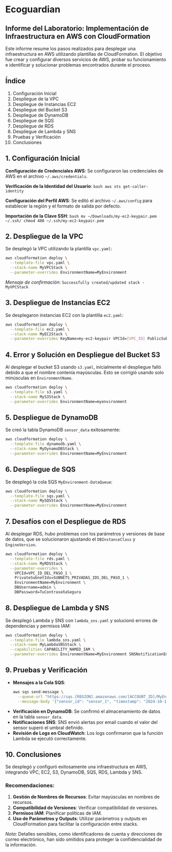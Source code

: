 # Ecoguardian

## Informe del Laboratorio: Implementación de Infraestructura en AWS con CloudFormation

Este informe resume los pasos realizados para desplegar una infraestructura en AWS utilizando plantillas de CloudFormation. El objetivo fue crear y configurar diversos servicios de AWS, probar su funcionamiento e identificar y solucionar problemas encontrados durante el proceso.

## Índice
1. Configuración Inicial
2. Despliegue de la VPC
3. Despliegue de Instancias EC2
4. Despliegue del Bucket S3
5. Despliegue de DynamoDB
6. Despliegue de SQS
7. Despliegue de RDS
8. Despliegue de Lambda y SNS
9. Pruebas y Verificación
10. Conclusiones

## 1. Configuración Inicial

**Configuración de Credenciales AWS**: Se configuraron las credenciales de AWS en el archivo `~/.aws/credentials`.

**Verificación de la Identidad del Usuario**:
    ```bash
    aws sts get-caller-identity
    ```

**Configuración del Perfil AWS**: Se editó el archivo `~/.aws/config` para establecer la región y el formato de salida por defecto.

**Importación de la Clave SSH**:
    ```bash
    mv ~/Downloads/my-ec2-keypair.pem ~/.ssh/
    chmod 400 ~/.ssh/my-ec2-keypair.pem
    ```

## 2. Despliegue de la VPC
Se desplegó la VPC utilizando la plantilla `vpc.yaml`:
```bash
aws cloudformation deploy \
  --template-file vpc.yaml \
  --stack-name MyVPCStack \
  --parameter-overrides EnvironmentName=MyEnvironment
```
*Mensaje de confirmación*: `Successfully created/updated stack - MyVPCStack`

## 3. Despliegue de Instancias EC2
Se desplegaron instancias EC2 con la plantilla `ec2.yaml`:
```bash
aws cloudformation deploy \
  --template-file ec2.yaml \
  --stack-name MyEC2Stack \
  --parameter-overrides KeyName=my-ec2-keypair VPCId=[VPC_ID] PublicSubnetId=[PUBLIC_SUBNET_ID] EnvironmentName=MyEnvironment
```

## 4. Error y Solución en Despliegue del Bucket S3
Al desplegar el bucket S3 usando `s3.yaml`, inicialmente el despliegue falló debido a que el nombre contenía mayúsculas. Esto se corrigió usando solo minúsculas en `EnvironmentName`. 

```bash
aws cloudformation deploy \
  --template-file s3.yaml \
  --stack-name MyS3Stack \
  --parameter-overrides EnvironmentName=myenvironment
```

## 5. Despliegue de DynamoDB
Se creó la tabla DynamoDB `sensor_data` exitosamente:
```bash
aws cloudformation deploy \
  --template-file dynamodb.yaml \
  --stack-name MyDynamoDBStack \
  --parameter-overrides EnvironmentName=MyEnvironment
```

## 6. Despliegue de SQS
Se desplegó la cola SQS `MyEnvironment-DataQueue`:
```bash
aws cloudformation deploy \
  --template-file sqs.yaml \
  --stack-name MySQSStack \
  --parameter-overrides EnvironmentName=MyEnvironment
```

## 7. Desafíos con el Despliegue de RDS
Al desplegar RDS, hubo problemas con los parámetros y versiones de base de datos, que se solucionaron ajustando el `DBInstanceClass` y `EngineVersion`.

```bash
aws cloudformation deploy \
  --template-file rds.yaml \
  --stack-name MyRDSStack \
  --parameter-overrides \
    VPCId=VPC_ID_DEL_PASO_1 \
    PrivateSubnetIds=SUBNETS_PRIVADAS_IDS_DEL_PASO_1 \
    EnvironmentName=MyEnvironment \
    DBUsername=admin \
    DBPassword=TuContraseñaSegura
```

## 8. Despliegue de Lambda y SNS
Se desplegó Lambda y SNS con `lambda_sns.yaml` y solucionó errores de dependencias y permisos IAM:
```bash
aws cloudformation deploy \
  --template-file lambda_sns.yaml \
  --stack-name MyLambdaSNSStack \
  --capabilities CAPABILITY_NAMED_IAM \
  --parameter-overrides EnvironmentName=MyEnvironment SNSNotificationEmail=tu_email@example.com DataQueueArn=arn:aws:sqs:[REGION]:[ACCOUNT_ID]:MyEnvironment-DataQueue LambdaRoleArn=arn:aws:iam::[ACCOUNT_ID]:role/LabRole
```

## 9. Pruebas y Verificación

- **Mensajes a la Cola SQS**:
    ```bash
    aws sqs send-message \
      --queue-url "https://sqs.[REGION].amazonaws.com/[ACCOUNT_ID]/MyEnvironment-DataQueue" \
      --message-body '{"sensor_id": "sensor_1", "timestamp": "2024-10-12T16:00:00Z", "value": 150}'
    ```
- **Verificación en DynamoDB**: Se confirmó el almacenamiento de datos en la tabla `sensor_data`.
- **Notificaciones SNS**: SNS envió alertas por email cuando el valor del sensor superó el umbral definido.
- **Revisión de Logs en CloudWatch**: Los logs confirmaron que la función Lambda se ejecutó correctamente.

## 10. Conclusiones
Se desplegó y configuró exitosamente una infraestructura en AWS, integrando VPC, EC2, S3, DynamoDB, SQS, RDS, Lambda y SNS. 

### Recomendaciones:
1. **Gestión de Nombres de Recursos**: Evitar mayúsculas en nombres de recursos.
2. **Compatibilidad de Versiones**: Verificar compatibilidad de versiones.
3. **Permisos IAM**: Planificar políticas de IAM.
4. **Uso de Parámetros y Outputs**: Utilizar parámetros y outputs en CloudFormation para facilitar la configuración entre stacks.

*Nota*: Detalles sensibles, como identificadores de cuenta y direcciones de correo electrónico, han sido omitidos para proteger la confidencialidad de la información.


